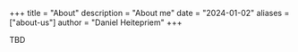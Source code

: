 +++
title = "About"
description = "About me"
date = "2024-01-02"
aliases = ["about-us"]
author = "Daniel Heitepriem"
+++

TBD

